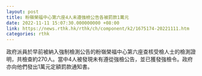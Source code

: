 ```yaml
---
layout: post
title: 粉嶺榮福中心第六座4人未遵強檢公告各被罰款1萬元
date: 2022-11-11 15:07:30.000000000 +08:00
link: https://news.rthk.hk/rthk/ch/component/k2/1675174-20221111.htm
categories: rthk
---
```


政府派員於早前被納入強制檢測公告的粉嶺榮福中心第六座查核受檢人士的檢測證明，共檢查約270人。當中4人被發現未有遵從強檢公告，並已獲發強檢令。政府亦向他們發出1萬元定額罰款通知書。
